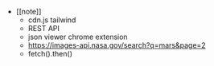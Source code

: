 - [[note]]
	- cdn.js tailwind
	- REST API
	- json viewer chrome extension
	- https://images-api.nasa.gov/search?q=mars&page=2
	- fetch().then()